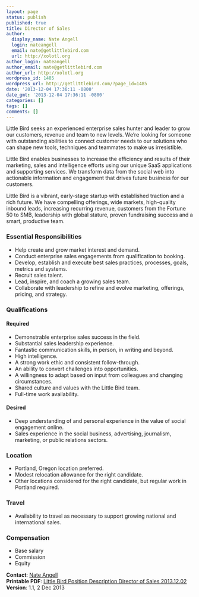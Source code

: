 ```yaml
---
layout: page
status: publish
published: true
title: Director of Sales
author:
  display_name: Nate Angell
  login: nateangell
  email: nate@getlittlebird.com
  url: http://xolotl.org
author_login: nateangell
author_email: nate@getlittlebird.com
author_url: http://xolotl.org
wordpress_id: 1485
wordpress_url: http://getlittlebird.com/?page_id=1485
date: '2013-12-04 17:36:11 -0800'
date_gmt: '2013-12-04 17:36:11 -0800'
categories: []
tags: []
comments: []
---
```

<p dir="ltr">Little Bird seeks an experienced enterprise sales hunter and leader to grow our customers, revenue and team to new levels. We’re looking for someone with outstanding abilities to connect customer needs to our solutions who can shape new tools, techniques and teammates to make us irresistible.</p>
<p dir="ltr">Little Bird enables businesses to increase the efficiency and results of their marketing, sales and intelligence efforts using our unique SaaS applications and supporting services. We transform data from the social web into actionable information and engagement that drives future business for our customers.</p>
<p dir="ltr">Little Bird is a vibrant, early-stage startup with established traction and a rich future. We have compelling offerings, wide markets, high-quality inbound leads, increasing recurring revenue, customers from the Fortune 50 to SMB, leadership with global stature, proven fundraising success and a smart, productive team.</p>
<h3 dir="ltr">Essential Responsibilities</h3>
<ul>
<li>Help create and grow market interest and demand.</li>
<li>Conduct enterprise sales engagements from qualification to booking.</li>
<li>Develop, establish and execute best sales practices, processes, goals, metrics and systems.</li>
<li>Recruit sales talent.</li>
<li>Lead, inspire, and coach a growing sales team.</li>
<li>Collaborate with leadership to refine and evolve marketing, offerings, pricing, and strategy.</li>
</ul>
<h3 dir="ltr">Qualifications</h3>
<h4 dir="ltr">Required</h4>
<ul>
<li>Demonstrable enterprise sales success in the field.</li>
<li>Substantial sales leadership experience.</li>
<li>Fantastic communication skills, in person, in writing and beyond.</li>
<li>High intelligence.</li>
<li>A strong work ethic and consistent follow-through.</li>
<li>An ability to convert challenges into opportunities.</li>
<li>A willingness to adapt based on input from colleagues and changing circumstances.</li>
<li>Shared culture and values with the Little Bird team.</li>
<li>Full-time work availability.</li>
</ul>
<h4 dir="ltr">Desired</h4>
<ul>
<li>Deep understanding of and personal experience in the value of social engagement online.</li>
<li>Sales experience in the social business, advertising, journalism, marketing, or public relations sectors.</li>
</ul>
<h3 dir="ltr">Location</h3>
<ul>
<li>Portland, Oregon location preferred.</li>
<li>Modest relocation allowance for the right candidate.</li>
<li>Other locations considered for the right candidate, but regular work in Portland required.</li>
</ul>
<h3 dir="ltr">Travel</h3>
<ul>
<li>Availability to travel as necessary to support growing national and international sales.</li>
</ul>
<h3 dir="ltr">Compensation</h3>
<ul>
<li>Base salary</li>
<li>Commission</li>
<li>Equity</li>
</ul>
<p><strong>Contact</strong>: <a title="Email Nate Angell" href="mailto:nate@getlittlebird.com">Nate Angell</a><br />
<strong>Printable PDF</strong>: <a href="http://getlittlebird.com/wp-content/uploads/2013/12/LittleBirdPositionDescriptionDirectorofSales2013.12.02.pdf">Little Bird Position Description Director of Sales 2013.12.02</a><br />
<strong>Version</strong>: 1.1, 2 Dec 2013</p>
